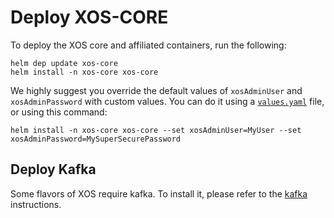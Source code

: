 # Deploy XOS-CORE

To deploy the XOS core and affiliated containers, run the following:

```shell
helm dep update xos-core
helm install -n xos-core xos-core
```

We highly suggest you override the default values of `xosAdminUser`
and `xosAdminPassword` with custom values. You can do it using a
[`values.yaml`](https://docs.helm.sh/chart_template_guide/#values-files)
file, or using this command:

```shell
helm install -n xos-core xos-core --set xosAdminUser=MyUser --set xosAdminPassword=MySuperSecurePassword
```

## Deploy Kafka

Some flavors of XOS require kafka. To install it, please
refer to the [kafka](kafka.md) instructions.
